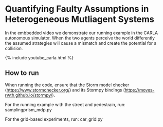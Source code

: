 # Quantifying Faulty Assumptions in Heterogeneous Mutliagent Systems

In the embbedded video we demonstrate our running example in the CARLA autonomous simulator. When the two agents perceive the world differently the assumed strategies will cause a mismatch and create the potential for a collision.

{% include youtube_carla.html %}


## How to run

When running the code, ensure that the Storm model checker (https://www.stormchecker.org/) and its Stormpy bindings (https://moves-rwth.github.io/stormpy/).

For the running example with the street and pedestrain, run:
          samplingprism_mdp.py
  
For the grid-based experiments, run:
          car_grid.py
